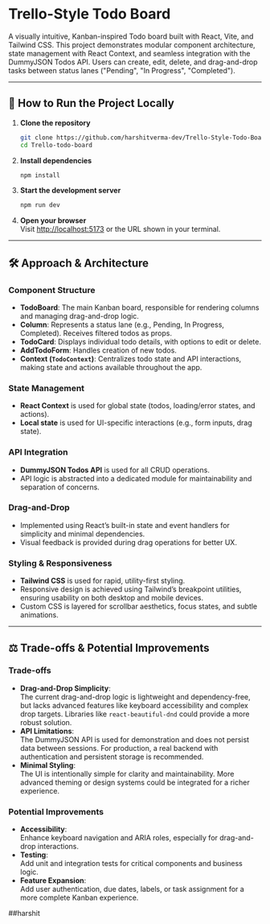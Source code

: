 # Trello-Style Todo Board

A visually intuitive, Kanban-inspired Todo board built with React, Vite, and Tailwind CSS. This project demonstrates modular component architecture, state management with React Context, and seamless integration with the DummyJSON Todos API. Users can create, edit, delete, and drag-and-drop tasks between status lanes ("Pending", "In Progress", "Completed").

---

## 🚀 How to Run the Project Locally

1. **Clone the repository**
   ```sh
   git clone https://github.com/harshitverma-dev/Trello-Style-Todo-Board.git
   cd Trello-todo-board
   ```

2. **Install dependencies**
   ```sh
   npm install
   ```

3. **Start the development server**
   ```sh
   npm run dev
   ```

4. **Open your browser**  
   Visit [http://localhost:5173](http://localhost:5173) or the URL shown in your terminal.

---

## 🛠️ Approach & Architecture

### Component Structure

- **TodoBoard**: The main Kanban board, responsible for rendering columns and managing drag-and-drop logic.
- **Column**: Represents a status lane (e.g., Pending, In Progress, Completed). Receives filtered todos as props.
- **TodoCard**: Displays individual todo details, with options to edit or delete.
- **AddTodoForm**: Handles creation of new todos.
- **Context (`TodoContext`)**: Centralizes todo state and API interactions, making state and actions available throughout the app.

### State Management

- **React Context** is used for global state (todos, loading/error states, and actions).
- **Local state** is used for UI-specific interactions (e.g., form inputs, drag state).

### API Integration

- **DummyJSON Todos API** is used for all CRUD operations.
- API logic is abstracted into a dedicated module for maintainability and separation of concerns.

### Drag-and-Drop

- Implemented using React’s built-in state and event handlers for simplicity and minimal dependencies.
- Visual feedback is provided during drag operations for better UX.

### Styling & Responsiveness

- **Tailwind CSS** is used for rapid, utility-first styling.
- Responsive design is achieved using Tailwind’s breakpoint utilities, ensuring usability on both desktop and mobile devices.
- Custom CSS is layered for scrollbar aesthetics, focus states, and subtle animations.

---

## ⚖️ Trade-offs & Potential Improvements

### Trade-offs

- **Drag-and-Drop Simplicity**:  
  The current drag-and-drop logic is lightweight and dependency-free, but lacks advanced features like keyboard accessibility and complex drop targets. Libraries like `react-beautiful-dnd` could provide a more robust solution.
- **API Limitations**:  
  The DummyJSON API is used for demonstration and does not persist data between sessions. For production, a real backend with authentication and persistent storage is recommended.
- **Minimal Styling**:  
  The UI is intentionally simple for clarity and maintainability. More advanced theming or design systems could be integrated for a richer experience.

### Potential Improvements

- **Accessibility**:  
  Enhance keyboard navigation and ARIA roles, especially for drag-and-drop interactions.
- **Testing**:  
  Add unit and integration tests for critical components and business logic.
- **Feature Expansion**:  
  Add user authentication, due dates, labels, or task assignment for a more complete Kanban experience.



##harshit
